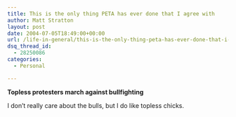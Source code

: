```yaml
---
title: This is the only thing PETA has ever done that I agree with
author: Matt Stratton
layout: post
date: 2004-07-05T18:49:00+00:00
url: /life-in-general/this-is-the-only-thing-peta-has-ever-done-that-i-agree-with
dsq_thread_id:
  - 28250086
categories:
  - Personal

---
```

**Topless protesters march against bullfighting**

I don&#8217;t really care about the bulls, but I do like topless chicks.